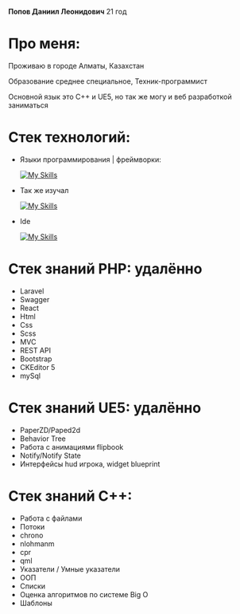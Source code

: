 __Попов Даниил Леонидович__ 21 год
# Про меня:
Проживаю в городе Алматы, Казахстан

Образование среднее специальное, Техник-программист

Основной язык это С++ и UE5, но так же могу и веб разработкой заниматься
# Стек технологий:

- Языки программирования | фреймворки:

  [![My Skills](https://skillicons.dev/icons?i=cpp,cmake,react,qt,unreal,html,css,js,php,mysql)](https://skillicons.dev)

- Так же изучал

  [![My Skills](https://skillicons.dev/icons?i=cs,unity,github)](https://skillicons.dev)

- Ide

  [![My Skills](https://skillicons.dev/icons?i=qt,clion,visualstudio,vscode)](https://skillicons.dev)
  
# Стек знаний PHP: удалённо
- Laravel
- Swagger
- React
- Html
- Css
- Scss
- MVC
- REST API
- Bootstrap
- CKEditor 5
- mySql
  
# Стек знаний UE5: удалённо
- PaperZD/Paped2d
- Behavior Tree
- Работа с анимациями flipbook
- Notify/Notify State
- Интерфейсы hud игрока, widget blueprint


# Стек знаний C++:
- Работа с файлами
- Потоки
- chrono
- nlohmanm
- cpr
- qml
- Указатели / Умные указатели
- ООП
- Списки
- Оценка алгоритмов по системе Big O
- Шаблоны


